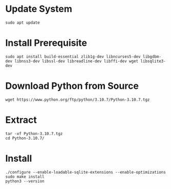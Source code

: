 # Update System
    sudo apt update
# Install Prerequisite
    sudo apt install build-essential zlib1g-dev libncurses5-dev libgdbm-dev libnss3-dev libssl-dev libreadline-dev libffi-dev wget libsqlite3-dev
#  Download Python from Source
    wget https://www.python.org/ftp/python/3.10.7/Python-3.10.7.tgz
# Extract
    tar -xf Python-3.10.7.tgz 
    cd Python-3.10.7/
# Install
    ./configure --enable-loadable-sqlite-extensions --enable-optimizations
    sudo make install
    python3 --version

